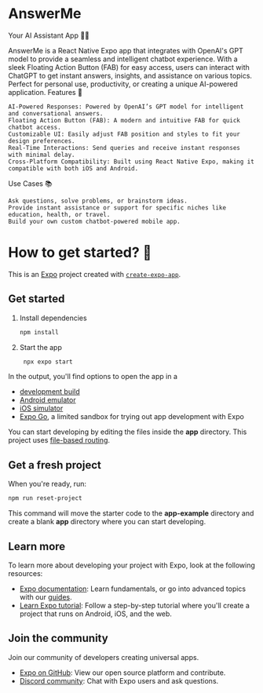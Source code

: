 # AnswerMe

Your AI Assistant App 🤖✨

AnswerMe is a React Native Expo app that integrates with OpenAI's GPT model to provide a seamless and intelligent chatbot experience. With a sleek Floating Action Button (FAB) for easy access, users can interact with ChatGPT to get instant answers, insights, and assistance on various topics. Perfect for personal use, productivity, or creating a unique AI-powered application.
Features 🚀

    AI-Powered Responses: Powered by OpenAI’s GPT model for intelligent and conversational answers.
    Floating Action Button (FAB): A modern and intuitive FAB for quick chatbot access.
    Customizable UI: Easily adjust FAB position and styles to fit your design preferences.
    Real-Time Interactions: Send queries and receive instant responses with minimal delay.
    Cross-Platform Compatibility: Built using React Native Expo, making it compatible with both iOS and Android.

Use Cases 📚

    Ask questions, solve problems, or brainstorm ideas.
    Provide instant assistance or support for specific niches like education, health, or travel.
    Build your own custom chatbot-powered mobile app.

# How to get started? 👋

This is an [Expo](https://expo.dev) project created with [`create-expo-app`](https://www.npmjs.com/package/create-expo-app).

## Get started

1. Install dependencies

   ```bash
   npm install
   ```

2. Start the app

   ```bash
    npx expo start
   ```

In the output, you'll find options to open the app in a

- [development build](https://docs.expo.dev/develop/development-builds/introduction/)
- [Android emulator](https://docs.expo.dev/workflow/android-studio-emulator/)
- [iOS simulator](https://docs.expo.dev/workflow/ios-simulator/)
- [Expo Go](https://expo.dev/go), a limited sandbox for trying out app development with Expo

You can start developing by editing the files inside the **app** directory. This project uses [file-based routing](https://docs.expo.dev/router/introduction).

## Get a fresh project

When you're ready, run:

```bash
npm run reset-project
```

This command will move the starter code to the **app-example** directory and create a blank **app** directory where you can start developing.

## Learn more

To learn more about developing your project with Expo, look at the following resources:

- [Expo documentation](https://docs.expo.dev/): Learn fundamentals, or go into advanced topics with our [guides](https://docs.expo.dev/guides).
- [Learn Expo tutorial](https://docs.expo.dev/tutorial/introduction/): Follow a step-by-step tutorial where you'll create a project that runs on Android, iOS, and the web.

## Join the community

Join our community of developers creating universal apps.

- [Expo on GitHub](https://github.com/expo/expo): View our open source platform and contribute.
- [Discord community](https://chat.expo.dev): Chat with Expo users and ask questions.
